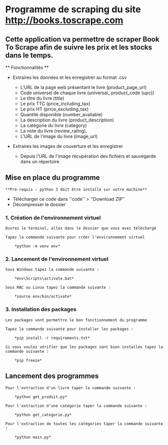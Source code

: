 # Programme de scraping  du site http://books.toscrape.com 

## Cette application va permettre de scraper Book To Scrape afin de suivre les prix et les stocks dans le temps.

** Fonctionnalités ** 

- Extraires les données et les enregistrer au format .csv

    -   L'URL de la page web présentant le livre (product_page_url)
    -   Code universel de chaque livre (universal_ product_code (upc))
    -   Le titre du livre (title)
    -   Le prix TTC (price_including_tax)
    -   Le prix HT (price_excluding_tax)
    -   Quantité disponible (number_available)
    -   La description du livre (product_description)
    -   La catégorie du livre (category)
    -   La note du livre (review_rating),
    -   L'URL de l'image du livre (image_url)

- Extraires les images de couverture et les enregistrer

    -   Depuis l'URL de l'image récupération des fichiers et sauvegarde dans un répertoire


## Mise en place du programme

    **Pré-requis : python 3 doit être installé sur votre machine**

- Télécharger ce code dans ''code'' > ''Download ZIP''
- Décompresser le dossier

### 1. Création de l'environnement virtuel

    Ouvrez le terminal, allez dans le dossier que vous avez téléchargé

    Tapez la commande suivante pour créer l'environnement virtuel

        *python -m venv env*

### 2. Lancement de l'environnement virtuel

    Sous Windows tapez la commande suivante :

        *env\Scripts\activate.bat*

    Sous MAC ou Linux tapez la commande suivante :

        *source env/bin/activate*

### 3. Installation des packages

    Les packages vont permettre le bon fonctionnement du programme

    Tapez la commande suivante pour installer les packages :

        *pip install -r requirements.txt*

    Si vous voulez vérifier que les packages sont bien installés tapez la commande suivante :

        *pip freeze*


## Lancement des programmes

    Pour l'extraction d'un livre taper la commande suivante :

        *python get_produit.py*

    Pour l'extraction d'une catégorie taper la commande suivante :

        *python get_categorie.py*

    Pour l'extraction de toutes les catégories taper la commande suivante :

        *python main.py* 




